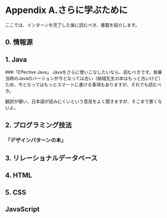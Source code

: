 # Appendix A.さらに学ぶために

ここでは、インターンを完了した後に読むべき、書籍を紹介します。


## 0. 情報源


## 1. Java
###「Effective Java」
Javaをさらに使いこなしたいなら、読むべきです。執筆当時のJavaのバージョンが今となっては古い（結城先生の本はもっと古いけど）ため、今となってはもっとスマートに書ける事項もありますが、それでも読むべき。

翻訳が硬い、日本語が読みにくいという意見をよく聞きますが、そこまで悪くないよ。

## 2. プログラミング技法
### 「デザインパターンの本」



## 3. リレーショナルデータベース



## 4. HTML

## 5. CSS

## JavaScript

